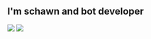 ## I'm schawn and bot developer
<a href="https://discord.com/users/681250871119446025" target="_blank"><img src="https://shields.io/badge/schâwn.-black.svg?&style=for-the-badge&logo=discord"></a>
<a href="https://https://www.youtube.com/channel/UC9D_UaoIspUbU-yA2t914-g" target="_blank"><img src="https://shields.io/badge/schâwn-f00909.svg?&style=for-the-badge&logo=youtube"></a>
</div>
